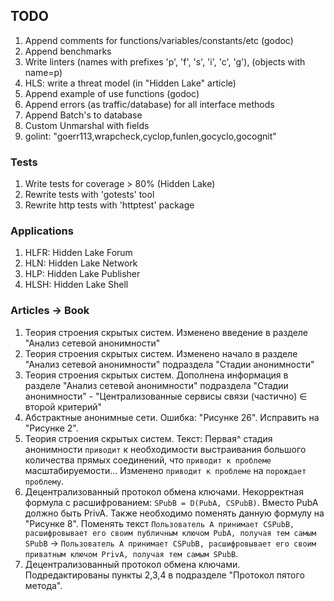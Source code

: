 ## TODO 

1. Append comments for functions/variables/constants/etc (godoc)
2. Append benchmarks
3. Write linters (names with prefixes 'p', 'f', 's', 'i', 'c', 'g'), (objects with name=p)
4. HLS: write a threat model (in "Hidden Lake" article)
5. Append example of use functions (godoc)
6. Append errors (as traffic/database) for all interface methods
7. Append Batch's to database
8. Custom Unmarshal with fields 
9. golint: "goerr113,wrapcheck,cyclop,funlen,gocyclo,gocognit"

### Tests

1. Write tests for coverage > 80% (Hidden Lake)
2. Rewrite tests with 'gotests' tool
3. Rewrite http tests with 'httptest' package

### Applications

1. HLFR: Hidden Lake Forum
2. HLN: Hidden Lake Network
3. HLP: Hidden Lake Publisher
4. HLSH: Hidden Lake Shell 

### Articles -> Book

1. Теория строения скрытых систем. Изменено введение в разделе "Анализ сетевой анонимности"
2. Теория строения скрытых систем. Изменено начало в разделе "Анализ сетевой анонимности" подраздела "Стадии анонимности"
3. Теория строения скрытых систем. Дополнена информация в разделе "Анализ сетевой анонимности" подраздела "Стадии анонимности" - "Централизованные сервисы связи (частично) ∈ второй критерий"
4. Абстрактные анонимные сети. Ошибка: "Рисунке 26". Исправить на "Рисунке 2".
5. Теория строения скрытых систем. Текст: Первая^ стадия анонимности `приводит` к необходимости выстраивания большого количества прямых соединений, что `приводит к проблеме` масштабируемости... Изменено `приводит к проблеме` на `порождает проблему`.
6. Децентрализованный протокол обмена ключами. Некорректная формула с расшифрованием: `SPubB = D(PubA, CSPubB)`. Вместо PubA должно быть PrivA. Также необходимо поменять данную формулу на "Рисунке 8". Поменять текст `Пользователь A принимает CSPubB, расшифровывает его своим публичным ключом PubA, получая тем самым SPubB` -> `Пользователь A принимает CSPubB, расшифровывает его своим приватным ключом PrivA, получая тем самым SPubB`.
7. Децентрализованный протокол обмена ключами. Подредактированы пункты 2,3,4 в подразделе "Протокол пятого метода".
